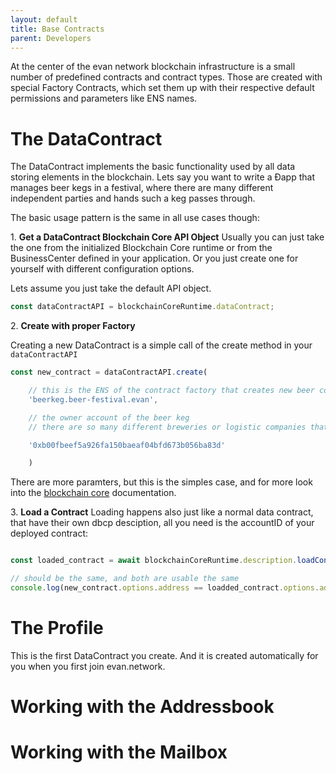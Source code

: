 ```yaml
---
layout: default
title: Base Contracts
parent: Developers
---
```


At the center of the evan network blockchain infrastructure is a small number of predefined contracts and contract
types. Those are created with special Factory Contracts, which set them up with their respective
default permissions and parameters like ENS names.

# The DataContract
The DataContract implements the basic functionality used by all data storing elements in the blockchain.
Lets say you want to write a Ðapp that manages beer kegs in a festival, where there are many different independent parties and hands such a keg passes through.

The basic usage pattern is the same in all use cases though:

1\. **Get a DataContract Blockchain Core API Object**
Usually you can just take the one from the initialized Blockchain Core runtime or from the
BusinessCenter defined in your application. Or you just create one for yourself with different configuration options.

Lets assume you just take the default API object.


```js
const dataContractAPI = blockchainCoreRuntime.dataContract;
```

2\. **Create with proper Factory**

Creating a new DataContract is a simple call of the create method in your `dataContractAPI`


```js
const new_contract = dataContractAPI.create(

    // this is the ENS of the contract factory that creates new beer contract instances for your application
    'beerkeg.beer-festival.evan',

    // the owner account of the beer keg
    // there are so many different breweries or logistic companies that own the keg

    '0xb00fbeef5a926fa150baeaf04bfd673b056ba83d'

    )
```

There are more paramters, but this is the simples case, and for more look into the [blockchain core](https://github.com/evannetwork/api-blockchain-core) documentation.

3\. **Load a Contract**
Loading happens also just like a normal data contract, that have their own dbcp desciption, all you need is the accountID of your deployed contract:

```js

const loaded_contract = await blockchainCoreRuntime.description.loadContract(new_contract.options.address);

// should be the same, and both are usable the same
console.log(new_contract.options.address == loadded_contract.options.address)
```



# The Profile

This is the first DataContract you create. And it is created automatically for you when you first join
evan.network.

# Working with the Addressbook

# Working with the Mailbox
